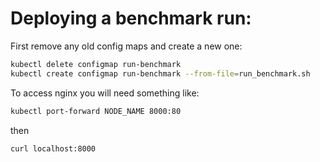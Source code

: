 
# Deploying a benchmark run:

First remove any old config maps and create a new one:
``` bash
kubectl delete configmap run-benchmark
kubectl create configmap run-benchmark --from-file=run_benchmark.sh
```

To access nginx you will need something like:
``` bash
kubectl port-forward NODE_NAME 8000:80
```
then
``` bash
curl localhost:8000
```